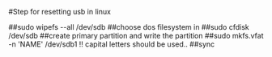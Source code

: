 
#Step for resetting usb in linux

##sudo wipefs --all /dev/sdb
##choose dos filesystem in
##sudo cfdisk /dev/sdb
##create primary partition and write the partition
##sudo mkfs.vfat -n 'NAME' /dev/sdb1   !! capital letters should be used..
##sync
